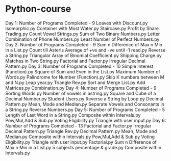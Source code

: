 # Python-course
Day 1:
Number of Programs Completed - 9
  Loaves with Discount.py
  Isomorphic.py
  Container with Most Water.py
  Staircase.py
  Profit by Share Trading.py
  Count Vowel Strings.py
  Sum of Two Binary Numbers.py
  Letter Combination of Phone Numbers.py
  Least Number of Perfect Numbers.py
 Day 2:
 Number of Programs Completed - 9
   Sum n Difference of Max n Min in a List.py
   Count till Asteris
   Average of +ve and -ve until -1 read.py
   Reverse a String.py
   Triangular Array of Binomial Coefficient.py
   Shipping Charge.py
   Matches in Two String.py
   Factorial and Factor.py
   Irregular Decimal Pattern.py
 Day 3:
 Number of Programs Completed - 10
   Simple Interest (Function).py
   Square of Sum and Even in the List.py
   Maximum Number of Words.py
   Palindrome for Number (Function).py
   Skip K numbers between M and N.py
   Leap year.py
   Triangle Rev.py
   Sort and Merge List.py
   Add Matrices.py
   Combination.py
 Day 4:
 Number of Programs Completed - 9
   Sorting Words.py
   Number of vowels in astring.py
   Square and Cube of a Decimal Number.py
   Student Users.py
   Reverse a String by Loop.py
   Decimal Pattern.py
   Mean, Mode and Median.py
   Separate Vowels and Consonants in a String.py
   Reverse Numbers.py
 Day 5:
 Number of Programs Completed - 5
   Length of Last Word in a String.py
   Composite within Intervals.py
   Pow,Mul,Add & Sub.py
   Voting Eligibility.py
   Triangle with user input.py
 Day 6:
 Number of Programs Completed - 13
    Factorial and Factor.py
     Irregular Decimal Pattern.py
     Triangle Rev.py
     Decimal Pattern.py
     Mean, Mode and Median.py
     Composite within Intervals.py
     Pow,Mul,Add & Sub.py
     Voting Eligibility.py
     Triangle with user input.py
     Factorial.py
     Sum n Difference of Max n Min in a List.py
     5 subjects percentage & grade.py
     Composite within Intervals.py
     
     
     
     
     
      
     
    
   
